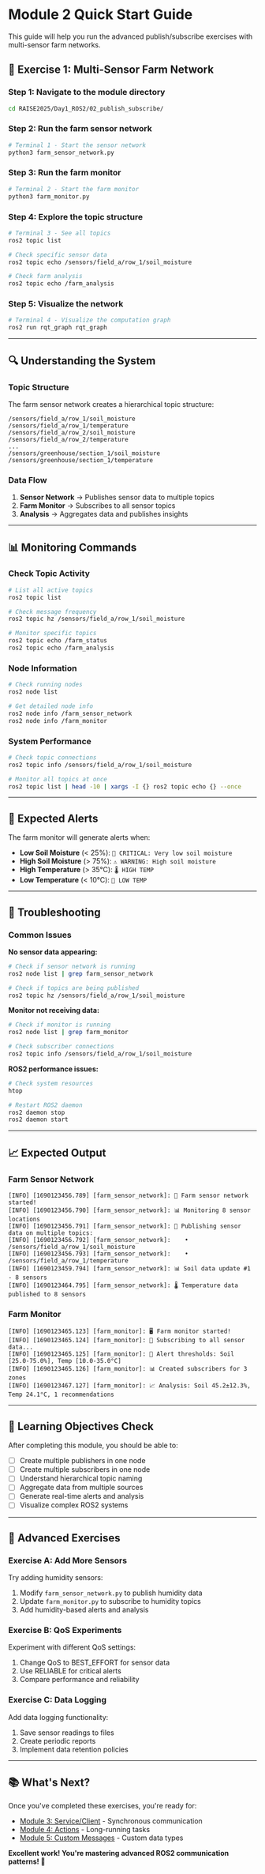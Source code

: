 # Module 2 Quick Start Guide

This guide will help you run the advanced publish/subscribe exercises with multi-sensor farm networks.

## 🌾 Exercise 1: Multi-Sensor Farm Network

### Step 1: Navigate to the module directory
```bash
cd RAISE2025/Day1_ROS2/02_publish_subscribe/
```

### Step 2: Run the farm sensor network
```bash
# Terminal 1 - Start the sensor network
python3 farm_sensor_network.py
```

### Step 3: Run the farm monitor
```bash
# Terminal 2 - Start the farm monitor
python3 farm_monitor.py
```

### Step 4: Explore the topic structure
```bash
# Terminal 3 - See all topics
ros2 topic list

# Check specific sensor data
ros2 topic echo /sensors/field_a/row_1/soil_moisture

# Check farm analysis
ros2 topic echo /farm_analysis
```

### Step 5: Visualize the network
```bash
# Terminal 4 - Visualize the computation graph
ros2 run rqt_graph rqt_graph
```

---

## 🔍 Understanding the System

### Topic Structure
The farm sensor network creates a hierarchical topic structure:
```
/sensors/field_a/row_1/soil_moisture
/sensors/field_a/row_1/temperature
/sensors/field_a/row_2/soil_moisture
/sensors/field_a/row_2/temperature
...
/sensors/greenhouse/section_1/soil_moisture
/sensors/greenhouse/section_1/temperature
```

### Data Flow
1. **Sensor Network** → Publishes sensor data to multiple topics
2. **Farm Monitor** → Subscribes to all sensor topics
3. **Analysis** → Aggregates data and publishes insights

---

## 📊 Monitoring Commands

### Check Topic Activity
```bash
# List all active topics
ros2 topic list

# Check message frequency
ros2 topic hz /sensors/field_a/row_1/soil_moisture

# Monitor specific topics
ros2 topic echo /farm_status
ros2 topic echo /farm_analysis
```

### Node Information
```bash
# Check running nodes
ros2 node list

# Get detailed node info
ros2 node info /farm_sensor_network
ros2 node info /farm_monitor
```

### System Performance
```bash
# Check topic connections
ros2 topic info /sensors/field_a/row_1/soil_moisture

# Monitor all topics at once
ros2 topic list | head -10 | xargs -I {} ros2 topic echo {} --once
```

---

## 🚨 Expected Alerts

The farm monitor will generate alerts when:
- **Low Soil Moisture** (< 25%): `🚨 CRITICAL: Very low soil moisture`
- **High Soil Moisture** (> 75%): `⚠️ WARNING: High soil moisture`
- **High Temperature** (> 35°C): `🌡️ HIGH TEMP`
- **Low Temperature** (< 10°C): `🧊 LOW TEMP`

---

## 🔧 Troubleshooting

### Common Issues

**No sensor data appearing:**
```bash
# Check if sensor network is running
ros2 node list | grep farm_sensor_network

# Check if topics are being published
ros2 topic hz /sensors/field_a/row_1/soil_moisture
```

**Monitor not receiving data:**
```bash
# Check if monitor is running
ros2 node list | grep farm_monitor

# Check subscriber connections
ros2 topic info /sensors/field_a/row_1/soil_moisture
```

**ROS2 performance issues:**
```bash
# Check system resources
htop

# Restart ROS2 daemon
ros2 daemon stop
ros2 daemon start
```

---

## 📈 Expected Output

### Farm Sensor Network
```
[INFO] [1690123456.789] [farm_sensor_network]: 🌾 Farm sensor network started!
[INFO] [1690123456.790] [farm_sensor_network]: 📊 Monitoring 8 sensor locations
[INFO] [1690123456.791] [farm_sensor_network]: 📡 Publishing sensor data on multiple topics:
[INFO] [1690123456.792] [farm_sensor_network]:    • /sensors/field_a/row_1/soil_moisture
[INFO] [1690123456.793] [farm_sensor_network]:    • /sensors/field_a/row_1/temperature
[INFO] [1690123459.794] [farm_sensor_network]: 📊 Soil data update #1 - 8 sensors
[INFO] [1690123464.795] [farm_sensor_network]: 🌡️ Temperature data published to 8 sensors
```

### Farm Monitor
```
[INFO] [1690123465.123] [farm_monitor]: 🖥️ Farm monitor started!
[INFO] [1690123465.124] [farm_monitor]: 📡 Subscribing to all sensor data...
[INFO] [1690123465.125] [farm_monitor]: 🚨 Alert thresholds: Soil [25.0-75.0%], Temp [10.0-35.0°C]
[INFO] [1690123465.126] [farm_monitor]: 📊 Created subscribers for 3 zones
[INFO] [1690123467.127] [farm_monitor]: 📈 Analysis: Soil 45.2±12.3%, Temp 24.1°C, 1 recommendations
```

---

## 🎯 Learning Objectives Check

After completing this module, you should be able to:
- [ ] Create multiple publishers in one node
- [ ] Create multiple subscribers in one node  
- [ ] Understand hierarchical topic naming
- [ ] Aggregate data from multiple sources
- [ ] Generate real-time alerts and analysis
- [ ] Visualize complex ROS2 systems

---

## 🚀 Advanced Exercises

### Exercise A: Add More Sensors
Try adding humidity sensors:
1. Modify `farm_sensor_network.py` to publish humidity data
2. Update `farm_monitor.py` to subscribe to humidity topics
3. Add humidity-based alerts and analysis

### Exercise B: QoS Experiments
Experiment with different QoS settings:
1. Change QoS to BEST_EFFORT for sensor data
2. Use RELIABLE for critical alerts
3. Compare performance and reliability

### Exercise C: Data Logging
Add data logging functionality:
1. Save sensor readings to files
2. Create periodic reports
3. Implement data retention policies

---

## 📚 What's Next?

Once you've completed these exercises, you're ready for:
- [Module 3: Service/Client](../03_service_client/) - Synchronous communication
- [Module 4: Actions](../04_actions/) - Long-running tasks
- [Module 5: Custom Messages](../05_messages/) - Custom data types

**Excellent work! You're mastering advanced ROS2 communication patterns! 🌟** 